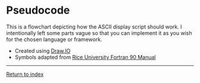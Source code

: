 # Pseudocode

This is a flowchart depicting how the ASCII display script should work. I intentionally left some parts vague so that you can implement it as you wish for the chosen language or framework.

* Created using [Draw.IO](https://app.diagrams.net/)
* Symbols adapted from [Rice University Fortran 90 Manual](https://www.owlnet.rice.edu/~ceng303/manuals/fortran/FOR3_3.html)

---

[Return to index](../readme.md)